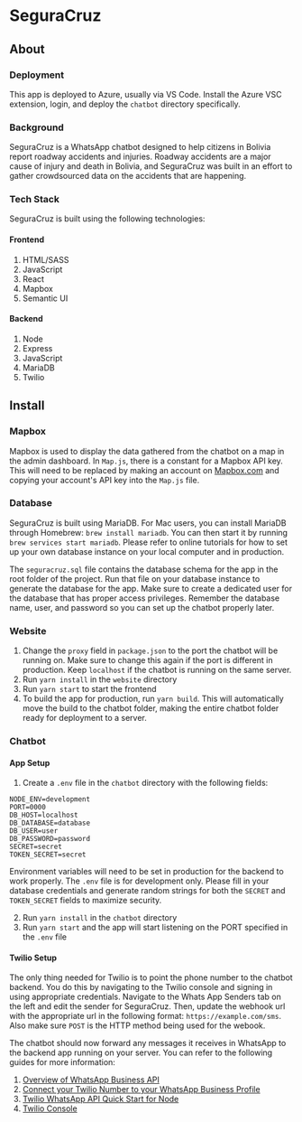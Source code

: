 # SeguraCruz

## About

### Deployment

This app is deployed to Azure, usually via VS Code. Install the Azure VSC extension, login, and deploy the `chatbot` directory specifically.

### Background

SeguraCruz is a WhatsApp chatbot designed to help citizens in Bolivia report roadway accidents and injuries. Roadway accidents are a major cause of injury and death in Bolivia, and SeguraCruz was built in an effort to gather crowdsourced data on the accidents that are happening.

### Tech Stack

SeguraCruz is built using the following technologies:

#### Frontend

1. HTML/SASS
2. JavaScript
3. React
4. Mapbox
5. Semantic UI

#### Backend

1. Node
2. Express
3. JavaScript
4. MariaDB
5. Twilio

## Install

### Mapbox

Mapbox is used to display the data gathered from the chatbot on a map in the admin dashboard. In `Map.js`, there is a constant for a Mapbox API key. This will need to be replaced by making an account on [Mapbox.com](https://mapbox.com) and copying your account's API key into the `Map.js` file.

### Database

SeguraCruz is built using MariaDB. For Mac users, you can install MariaDB through Homebrew: `brew install mariadb`. You can then start it by running `brew services start mariadb`. Please refer to online tutorials for how to set up your own database instance on your local computer and in production.

The `seguracruz.sql` file contains the database schema for the app in the root folder of the project. Run that file on your database instance to generate the database for the app. Make sure to create a dedicated user for the database that has proper access privileges. Remember the database name, user, and password so you can set up the chatbot properly later.

### Website

1. Change the `proxy` field in `package.json` to the port the chatbot will be running on. Make sure to change this again if the port is different in production. Keep `localhost` if the chatbot is running on the same server.
2. Run `yarn install` in the `website` directory
3. Run `yarn start` to start the frontend
4. To build the app for production, run `yarn build`. This will automatically move the build to the chatbot folder, making the entire chatbot folder ready for deployment to a server.

### Chatbot

#### App Setup

1. Create a `.env` file in the `chatbot` directory with the following fields:

```
NODE_ENV=development
PORT=0000
DB_HOST=localhost
DB_DATABASE=database
DB_USER=user
DB_PASSWORD=password
SECRET=secret
TOKEN_SECRET=secret
```

Environment variables will need to be set in production for the backend to work properly. The `.env` file is for development only. Please fill in your database credentials and generate random strings for both the `SECRET` and `TOKEN_SECRET` fields to maximize security.

2. Run `yarn install` in the `chatbot` directory
3. Run `yarn start` and the app will start listening on the PORT specified in the `.env` file

#### Twilio Setup

The only thing needed for Twilio is to point the phone number to the chatbot backend. You do this by navigating to the Twilio console and signing in using appropriate credentials. Navigate to the Whats App Senders tab on the left and edit the sender for SeguraCruz. Then, update the webhook url with the appropriate url in the following format: `https://example.com/sms`. Also make sure `POST` is the HTTP method being used for the webook.

The chatbot should now forward any messages it receives in WhatsApp to the backend app running on your server. You can refer to the following guides for more information:

1. [Overview of WhatsApp Business API](https://www.twilio.com/docs/whatsapp/api#monitor-the-status-of-your-whatsapp-outbound-message)
2. [Connect your Twilio Number to your WhatsApp Business Profile](https://www.twilio.com/docs/whatsapp/tutorial/connect-number-business-profile)
3. [Twilio WhatsApp API Quick Start for Node](https://www.twilio.com/docs/whatsapp/quickstart/node)
4. [Twilio Console](https://console.twilio.com/)
